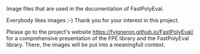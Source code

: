 
Image files that are used in the documentation of FastPolyEval.

Everybody likes images ;-)  Thank you for your interest in this project.

Please go to the project's website https://fvigneron.github.io/FastPolyEval/
for a comprehensive presentation of the FPE library and the FastPolyEval library.
There, the images will be put into a meaningfull context.
